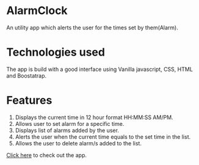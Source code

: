 # AlarmClock
An utility app which alerts the user for the times set by them(Alarm).

# Technologies used 
The app is build with a good interface using Vanilla javascript, CSS, HTML and Boostatrap.

# Features
1. Displays the current time in 12 hour format HH:MM:SS AM/PM.
2. Allows user to set alarm for a specific time.
3. Displays list of alarms added by the user.
4. Alerts the user when the current time equals to the set time in the list.
5. Allows the user to delete alarm/s added to the list.


<a href="https://www.google.com/" target="_blank">Click here</a> to check out the app.

